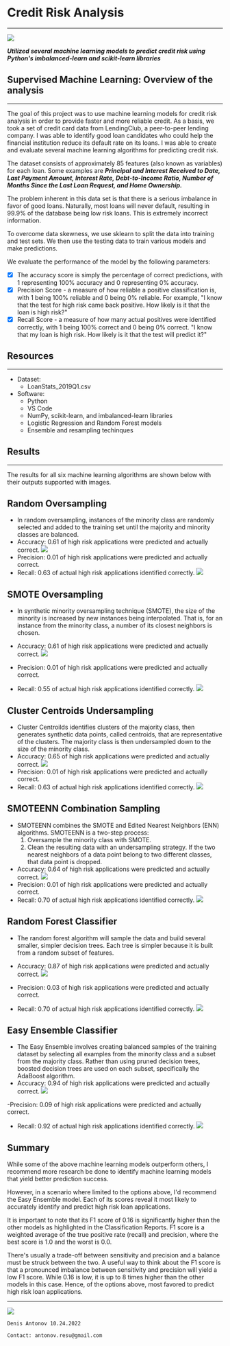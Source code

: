 # Credit Risk Analysis 
____
![](/Images/Front1.jpeg)

***Utilized several machine learning models to predict credit risk using Python's imbalanced-learn and scikit-learn libraries***

## Supervised Machine Learning: Overview of the analysis
____
The goal of this project was to use machine learning models for credit risk analysis in order to provide faster and more reliable credit. As a basis, we took a set of credit card data from LendingClub, a peer-to-peer lending company. I was able to identify good loan candidates who could help the financial institution reduce its default rate on its loans. I was able to create and evaluate several machine learning algorithms for predicting credit risk.

The dataset consists of approximately 85 features (also known as variables) for each loan. Some examples are ***Principal and Interest Received to Date, Last Payment Amount, Interest Rate, Debt-to-Income Ratio, Number of Months Since the Last Loan Request, and Home Ownership.***

The problem inherent in this data set is that there is a serious imbalance in favor of good loans. Naturally, most loans will never default, resulting in 99.9% of the database being low risk loans. This is extremely incorrect information.

To overcome data skewness, we use sklearn to split the data into training and test sets. We then use the testing data to train various models and make predictions.

We evaluate the performance of the model by the following parameters:

 - [x] The accuracy score is simply the percentage of correct predictions, with 1 representing 100% accuracy and 0 representing 0% accuracy.
- [x] Precision Score - a measure of how reliable a positive classification is, with 1 being 100% reliable and 0 being 0% reliable. For example, "I know that the test for high risk came back positive. How likely is it that the loan is high risk?"
- [x] Recall Score - a measure of how many actual positives were identified correctly, with 1 being 100% correct and 0 being 0% correct. "I know that my loan is high risk. How likely is it that the test will predict it?"

## Resources
___
 - Dataset:
    - LoanStats_2019Q1.csv
- Software:  
    - Python
    - VS Code
    - NumPy, scikit-learn, and imbalanced-learn libraries
    - Logistic Regression and Random Forest models
    - Ensemble and resampling techinques
  
## Results
____
The results for all six machine learning algorithms are shown below with their outputs supported with images.

## Random Oversampling

- In random oversampling, instances of the minority class are randomly selected and added to the training set until the majority and minority classes are balanced.
- Accuracy: 0.61 of high risk applications were predicted and actually correct.
![](/Images/Random%20Oversampling%20Balanced%20Acc_Score.png)
- Precision: 0.01 of high risk applications were predicted and actually correct.
- Recall: 0.63 of actual high risk applications identified correctly.
![](/Images/Random%20Oversampling%20Imbalanced%20Class_report.png)

## SMOTE Oversampling

- In synthetic minority oversampling technique (SMOTE), the size of the minority is increased by new instances being interpolated. That is, for an instance from the minority class, a number of its closest neighbors is chosen.
- Accuracy: 0.61 of high risk applications were predicted and actually correct.
![](/Images/SMOTE%20Oversampling%20Balanced%20Acc_Score.png)

- Precision: 0.01 of high risk applications were predicted and actually correct.
- Recall: 0.55 of actual high risk applications identified correctly.
![](/Images/SMOTE%20Oversampling%20Imbalanced%20Class_report.png)

## Cluster Centroids Undersampling
- Cluster Centroilds identifies clusters of the majority class, then generates synthetic data points, called centroids, that are representative of the clusters. The majority class is then undersampled down to the size of the minority class.
- Accuracy: 0.65 of high risk applications were predicted and actually correct.
  ![](/Images/Cluster%20Centroids%20Undersampling%20Balanced%20Acc_Score.png)
- Precision: 0.01 of high risk applications were predicted and actually correct.
- Recall: 0.63 of actual high risk applications identified correctly.
![](/Images/Cluster%20Centroids%20Undersampling%20Imbalanced%20Class_report.png)

## SMOTEENN Combination Sampling
- SMOTEENN combines the SMOTE and Edited Nearest Neighbors (ENN) algorithms. 
SMOTEENN is a two-step process: 
   1. Oversample the minority class with SMOTE.
   2. Clean the resulting data with an undersampling strategy. If the two nearest neighbors of a data point belong to two different classes, that data point is dropped.
- Accuracy: 0.64 of high risk applications were predicted and actually correct.
![](/Images/SMOTEENN%20Combination%20Sampling%20Imbalanced%20Acc_Score.png)
- Precision: 0.01 of high risk applications were predicted and actually correct.
- Recall: 0.70 of actual high risk applications identified correctly.
![](/Images/SMOTEENN%20Combination%20Sampling%20Imbalanced%20Class_report.png)
## Random Forest Classifier

- The random forest algorithm will sample the data and build several smaller, simpler decision trees. Each tree is simpler because it is built from a random subset of features.
- Accuracy: 0.87 of high risk applications were predicted and actually correct.
![](/Images/Balanced%20Random%20Forest%20Acc_Score.png)

- Precision: 0.03 of high risk applications were predicted and actually correct.
- Recall: 0.70 of actual high risk applications identified correctly.
![](/Images/Balanced%20Random%20Forest%20Class_report.png)

## Easy Ensemble Classifier

- The Easy Ensemble involves creating balanced samples of the training dataset by selecting all examples from the minority class and a subset from the majority class. Rather than using pruned decision trees, boosted decision trees are used on each subset, specifically the AdaBoost algorithm.
- Accuracy: 0.94 of high risk applications were predicted and actually correct.
  ![](/Images/Easy%20Ensemble%20AdaBoost%20Acc_Score.png)

-Precision: 0.09 of high risk applications were predicted and actually correct.
- Recall: 0.92 of actual high risk applications identified correctly.
  ![](/Images/Easy%20Ensemble%20AdaBoost%20Class_Report.png)

##  Summary

While some of the above machine learning models outperform others, I recommend more research be done to identify machine learning models that yield better prediction success.

However, in a scenario where limited to the options above, I'd recommend the Easy Ensemble model. Each of its scores reveal it most likely to accurately identify and predict high risk loan applications.

It is important to note that its F1 score of 0.16 is significantly higher than the other models as highlighted in the Classification Reports. F1 score is a weighted average of the true positive rate (recall) and precision, where the best score is 1.0 and the worst is 0.0.

There's usually a trade-off between sensitivity and precision and a balance must be struck between the two. A useful way to think about the F1 score is that a pronounced imbalance between sensitivity and precision will yield a low F1 score. While 0.16 is low, it is up to 8 times higher than the other models in this case. Hence, of the options above, most favored to predict high risk loan applications.
___
![](/Images/Back.jpeg)

```Denis Antonov 10.24.2022```

```Contact: antonov.resu@gmail.com```